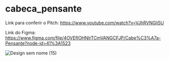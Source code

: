 # cabeca_pensante


Link para conferir o Pitch: https://www.youtube.com/watch?v=VJhRVNGIi5U 

Link do Figma: https://www.figma.com/file/4OVEfIOHNIrTCmVANGCFJP/Cabe%C3%A7a-Pensante?node-id=41%3A1523

![Design sem nome (15)](https://user-images.githubusercontent.com/62727312/127656414-29cb8ca8-0811-44df-9ccd-85691c4b7934.png)

